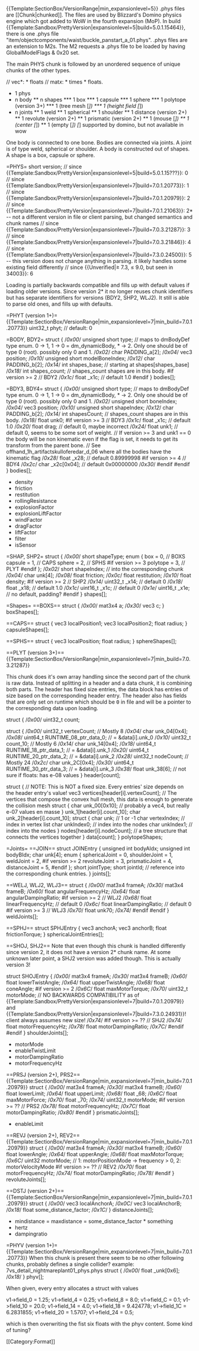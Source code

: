 {{Template:SectionBox/VersionRange|min_expansionlevel=5}}
.phys files are [[Chunk|chunked]]. The files are used by Blizzard's Domino physics engine which got added to WoW in the fourth expansion (MoP). In build {{Template:Sandbox/PrettyVersion|expansionlevel=5|build=5.0.1.15464}}, there is one .phys file "item/objectcomponents/waist/buckle_panstart_a_01.phys". .phys files are an extension to M2s. The M2 requests a .phys file to be loaded by having GlobalModelFlags & 0x20 set.

The main PHYS chunk is followed by an unordered sequence of unique chunks of the other types.

 // vec*: * floats
 // mat*x*: * times * floats.

* 1 phys
* n body
** n shapes
*** 1 box
*** 1 capsule
*** 1 sphere
*** 1 polytope (version 3+)
*** 1 (tree mesh [*])
*** 1 (height field [*])
* n joints
** 1 weld
** 1 spherical
** 1 shoulder
** 1 distance (version 2+)
** 1 revolute (version 2+)
** 1 prismatic (version 2+)
** 1 (mouse [*])
** 1 (center [*])
** 1 (empty [*])
[*] supported by domino, but not available in wow

One body is connected to one bone. Bodies are connected via joints. A joint is of type weld, spherical or shoulder. A body is constructed out of shapes. A shape is a box, capsule or sphere.

=PHYS=
  short version;
  // since {{Template:Sandbox/PrettyVersion|expansionlevel=5|build=5.0.1.15???}}: 0
  // since {{Template:Sandbox/PrettyVersion|expansionlevel=7|build=7.0.1.20773}}: 1
  // since {{Template:Sandbox/PrettyVersion|expansionlevel=7|build=7.0.1.20979}}: 2
  // since {{Template:Sandbox/PrettyVersion|expansionlevel=7|build=7.0.1.21063}}: 2* -- not a different version in file or client parsing, but changed semantics and chunk names
  // since {{Template:Sandbox/PrettyVersion|expansionlevel=7|build=7.0.3.21287}}: 3
  // since {{Template:Sandbox/PrettyVersion|expansionlevel=7|build=7.0.3.21846}}: 4
  // since {{Template:Sandbox/PrettyVersion|expansionlevel=7|build=7.3.0.24500}}: 5 -- this version does not change anything in parsing. it likely handles some existing field differently
  // since {{Unverified|≥ 7.3, ≤ 9.0, but seen in 34003}}: 6 

Loading is partially backwards compatible and fills up with default values if loading older versions. Since version 2* it no longer reuses chunk identifiers but has separate identifiers for versions (BDY2, SHP2, WLJ2). It still is able to parse old ones, and fills up with defaults.

=PHYT (version 1+)=
{{Template:SectionBox/VersionRange|min_expansionlevel=7|min_build=7.0.1.20773}}
 uint32_t phyt; // default: 0

=BODY, BDY2=
 struct
 {
 /*0x00*/  unsigned short type; // maps to dmBodyDef type enum. 0 -> 1, 1 -> 0 = dm_dynamicBody, * -> 2. Only one should be of type 0 (root). possibly only 0 and 1.
 /*0x02*/  char PADDING_a[2];
 /*0x04*/  vec3 position;
 /*0x10*/  unsigned short modelBoneIndex;
 /*0x12*/  char PADDING_b[2];
 /*0x14*/  int shapes_base; // starting at shapes[shapes_base]
 /*0x18*/  int shapes_count; // shapes_count shapes are in this body.
 #if version >= 2 // BDY2
 /*0x1c*/  float _x1c; // default 1.0
 #endif
 } bodies[];

=BDY3, BDY4=
 struct
 {
 /*0x00*/  unsigned short type; // maps to dmBodyDef type enum. 0 -> 1, 1 -> 0 = dm_dynamicBody, * -> 2. Only one should be of type 0 (root). possibly only 0 and 1.
 /*0x02*/  unsigned short boneIndex;
 /*0x04*/  vec3 position;
 /*0x10*/  unsigned short shapeIndex;
 /*0x12*/  char PADDING_b[2];
 /*0x14*/  int shapesCount; // shapes_count shapes are in this body.
 /*0x18*/  float unk0;
 #if version >= 3 // BDY3
 /*0x1c*/  float _x1c; // default 1.0
 /*0x20*/  float drag; // default 0, maybe incorrect
 /*0x24*/  float unk1; // default 0, seems to be some sort of weight. 
                       // If version >= 3 and unk1 == 0 the body will be non kinematic even if the flag is set, it needs to get its transform from the parent bone.
                       // See offhand_1h_artifactskulloferedar_d_06 where all the bodies have the kinematic flag
 /*0x28*/  float _x28; // default 0.89999998
 #if version >= 4 // BDY4
 /*0x2c*/  char _x2c[0x04]; // default 0x00000000
 /*0x30*/
 #endif
 #endif
 } bodies[];

* density
* friction
* restitution
* rollingResistance
* explosionFactor
* explosionLiftFactor
* windFactor
* dragFactor
* liftFactor
* filter
* isSensor

=SHAP, SHP2=
 struct
 {
 /*0x00*/  short shapeType;
   enum
   {
     box = 0,      // BOXS
     capsule = 1,  // CAPS
     sphere = 2,   // SPHS
 #if version >= 3
     polytope = 3, // PLYT
 #endif
   };
 /*0x02*/  short shapeIndex; // into the corresponding chunk
 /*0x04*/  char unk[4];
 /*0x08*/  float friction;
 /*0x0c*/  float restitution;
 /*0x10*/  float density;
 #if version >= 2 // SHP2
 /*0x14*/  uint32_t _x14; // default 0
 /*0x18*/  float _x18; // default 1.0
 /*0x1c*/  uint16_t _x1c; // default 0
 /*0x1e*/  uint16_t _x1e; // no default, padding?
 #endif
 } shapes[];

=Shapes=
==BOXS==
 struct
 {
 /*0x00*/  mat3x4 a;
 /*0x30*/  vec3 c;
 } boxShapes[];

==CAPS==
 struct
 {
   vec3 localPosition1;
   vec3 localPosition2;
   float radius;
 } capsuleShapes[];

==SPHS==
 struct
 {
   vec3 localPosition;
   float radius;
 } sphereShapes[];

==PLYT (version 3+)==
{{Template:SectionBox/VersionRange|min_expansionlevel=7|min_build=7.0.3.21287}}

This chunk does it's own array handling since the second part of the chunk is raw data. Instead of splitting in a header and a data chunk, it is combining both parts. The header has fixed size entries, the data block has entries of size based on the corresponding header entry. The header also has fields that are only set on runtime which should be <tt>0</tt> in file and will be a pointer to the corresponding data upon loading.

 struct {
 /*0x00*/  uint32_t count;
     
   struct {
   /*0x00*/  uint32_t vertexCount;               // Mostly 8
   /*0x04*/  char unk_04[0x4];
   /*0x08*/  uint64_t RUNTIME_08_ptr_data_0;  // = &data[i].unk_0
   /*0x10*/  uint32_t count_10;               // Mostly 6
   /*0x14*/  char unk_14[0x4];
   /*0x18*/  uint64_t RUNTIME_18_ptr_data_1;  // = &data[i].unk_1
   /*0x20*/  uint64_t RUNTIME_20_ptr_data_2;  // = &data[i].unk_2
   /*0x28*/  uint32_t nodeCount;               // Mostly 24
   /*0x2c*/  char unk_2C[0x4];
   /*0x30*/  uint64_t RUNTIME_30_ptr_data_3;  // = &data[i].unk_3
   /*0x38*/  float unk_38[6];                 // not sure if floats: has e-08 values
   } header[count];
   
   struct {                                   // NOTE: This is NOT a fixed size. Every entries' size depends on the header entry's value!
     vec3 vertices[header[i].vertexCount];    // The vertices that compose the convex hull mesh, this data is enough to generate the collision mesh
     struct {
       char unk_00[0x10];                     // probably a vec4, but really e-07 values en masse
     } unk_1[header[i].count_10];
     char unk_2[header[i].count_10];
     struct {
       char unk;                              // 1 or -1
       char vertexIndex;                      // index in vertex list
       char unkIndex0;                        // index into the nodes
       char unkIndex1;                        // index into the nodes
     } nodes[header[i].nodeCount];            // a tree structure that connects the vertices together
   } data[count];
 } polytopeShapes;

=Joints=
==JOIN==
 struct JOINEntry
 {
   unsigned int bodyAIdx;
   unsigned int bodyBIdx;
   char unk[4];
   enum
   {
     sphericalJoint = 0,
     shoulderJoint = 1,
     weldJoint = 2,
 #if version >= 2
     revoluteJoint = 3,
     prismaticJoint = 4,
     distanceJoint = 5,
 #endif
   };
   short jointType;
   short jointId; // reference into the corresponding chunk entries.
 } joints[];

==WELJ, WLJ2, WLJ3==
 struct
 {
 /*0x00*/  mat3x4 frameA;
 /*0x30*/  mat3x4 frameB;
 /*0x60*/  float angularFrequencyHz;
 /*0x64*/  float angularDampingRatio;
 #if version >= 2 // WLJ2
 /*0x68*/  float linearFrequencyHz; // default 0
 /*0x6c*/  float linearDampingRatio; // default 0
 #if version >= 3 // WLJ3
 /*0x70*/  float unk70;
 /*0x74*/
 #endif
 #endif
 } weldJoints[];

==SPHJ==
 struct SPHJEntry
 {
   vec3 anchorA;
   vec3 anchorB;
   float frictionTorque;
 } sphericalJointEntries[];

==SHOJ, SHJ2==
Note that even though this chunk is handled differently since version 2, it does not have a version 2* chunk name. At some unknown later point, a SHJ2 version was added though. This is actually version 3!

 struct SHOJEntry
 {
 /*0x00*/  mat3x4 frameA;
 /*0x30*/  mat3x4 frameB;
 /*0x60*/  float lowerTwistAngle;
 /*0x64*/  float upperTwistAngle;
 /*0x68*/  float coneAngle;
 #if version >= 2
 /*0x6C*/  float maxMotorTorque;
 /*0x70*/  uint32_t motorMode; // NO BACKWARDS COMPATIBILITY as of {{Template:Sandbox/PrettyVersion|expansionlevel=7|build=7.0.1.20979}} and {{Template:Sandbox/PrettyVersion|expansionlevel=7|build=7.3.0.24931}}! client always assumes new size!
 /*0x74*/
 #if version >= ?? // SHJ2
 /*0x74*/  float motorFrequencyHz;
 /*0x78*/  float motorDampingRatio;
 /*0x7C*/
 #endif
 #endif
 } shoulderJoints[];

* motorMode
* enableTwistLimit
* motorDampingRatio
* motorFrequencyHz

==PRSJ (version 2+), PRS2==
{{Template:SectionBox/VersionRange|min_expansionlevel=7|min_build=7.0.1.20979}}
 struct
 {
 /*0x00*/  mat3x4 frameA;
 /*0x30*/  mat3x4 frameB;
 /*0x60*/  float lowerLimit;
 /*0x64*/  float upperLimit;
 /*0x68*/  float _68;
 /*0x6C*/  float maxMotorForce;
 /*0x70*/  float _70;
 /*0x74*/  uint32_t motorMode;
 #if version >= ?? // PRS2
 /*0x78*/  float motorFrequencyHz;
 /*0x7C*/  float motorDampingRatio;
 /*0x80*/
 #endif
 } prismaticJoints[];

* enableLimit

==REVJ (version 2+), REV2==
{{Template:SectionBox/VersionRange|min_expansionlevel=7|min_build=7.0.1.20979}}
 struct
 {
 /*0x00*/  mat3x4 frameA;
 /*0x30*/  mat3x4 frameB;
 /*0x60*/  float lowerAngle;
 /*0x64*/  float upperAngle;
 /*0x68*/  float maxMotorTorque;
 /*0x6C*/  uint32 motorMode; // 1: motorPositionMode → frequency > 0, 2: motorVelocityMode
 #if version >= ?? // REV2
 /*0x70*/  float motorFrequencyHz;
 /*0x74*/  float motorDampingRatio;
 /*0x78*/
 #endif
 } revoluteJoints[];

==DSTJ (version 2+)==
{{Template:SectionBox/VersionRange|min_expansionlevel=7|min_build=7.0.1.20979}}
 struct
 {
 /*0x00*/  vec3 localAnchorA;
 /*0x0C*/  vec3 localAnchorB;
 /*0x18*/  float some_distance_factor;
 /*0x1C*/
 } distanceJoints[];

* mindistance = maxdistance = some_distance_factor * something
* hertz
* dampingratio

=PHYV (version 1+)=
{{Template:SectionBox/VersionRange|min_expansionlevel=7|min_build=7.0.1.20773}}
When this chunk is present there seem to be no other following chunks, probably defines a single collider? example: 7vs_detail_nightmareplant01_phys.phys
 struct
 {
 /*0x00*/  float _unk[0x6];
 /*0x18*/
 } phyv[];

When given, every entry allocates a struct with values

  v1->field_0 = 1.25;
  v1->field_4 = 0.25;
  v1->field_8 = 8.0;
  v1->field_C = 0.1;
  v1->field_10 = 20.0;
  v1->field_14 = 4.0;
  v1->field_18 = 9.424778;
  v1->field_1C = 6.2831855;
  v1->field_20 = 1.5707;
  v1->field_24 = 0.5;

which is then overwriting the fist six floats with the phyv content. Some kind of tuning?

[[Category:Format]]
